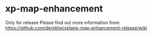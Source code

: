 # xp-map-enhancement
Only for release
Please find out more information from: https://github.com/derekhe/xplane-map-enhancement-release/wiki
